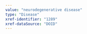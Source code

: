 ```yaml
---
value: "neurodegenerative disease"
type: "Disease"
xref-identifier: "1289"
xref-dataSource: "DOID"
---
```

